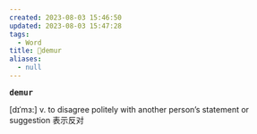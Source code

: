 ```yaml
---
created: 2023-08-03 15:46:50
updated: 2023-08-03 15:47:28
tags:
  - Word
title: 📖demur
aliases:
  - null
---
```


<pre><strong>demur</strong></pre>
[dɪˈmɜ:]
v. to disagree politely with another person’s statement or suggestion 表示反对